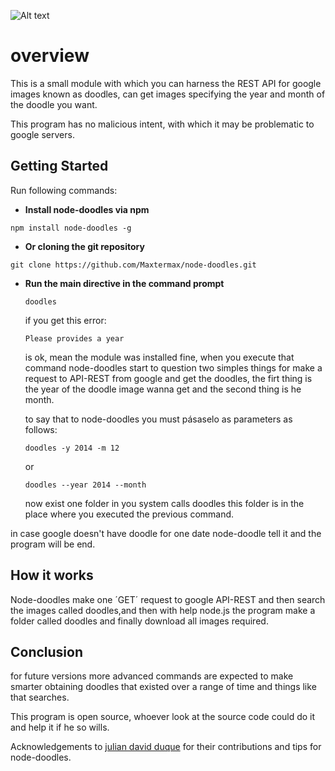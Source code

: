 ![Alt text]( http://lh5.ggpht.com/VJ551nPgKjFzhZ3Q9-ukMBJHhuQ-jSzj6ZC_WkmTsBD3vANXAevxTa0-JTnruWx4l3xTLjj8TTQJ4MgHPgYzf01zmhoO8CcUgR_LA3IehQ "doodle 2015")

overview
============
This is a small module with which you can harness the REST API for google images known as doodles, can get images specifying the year and month of the doodle you want.

This program has no malicious intent, with which it may be problematic to google servers.
 

## Getting Started
Run following commands:

* **Install node-doodles via npm** 
 

 `npm install node-doodles -g`
 
 
* **Or cloning the git repository** 
 

`git clone https://github.com/Maxtermax/node-doodles.git`

* **Run the main directive in the command prompt** 

  `doodles` 

   if you get this error:
   
   
   
  `Please provides a year`


   is ok, mean the module was installed fine, when you execute that command node-doodles start to question two simples things    for make a request to API-REST from google and get the doodles, the firt thing is the year of the doodle image wanna get     and the second thing is he month.
   
   to say that to node-doodles you must pásaselo as parameters as follows:


   `doodles -y 2014 -m 12`

    or   

   `doodles --year 2014 --month`

  now exist one folder in you system calls doodles this folder is in the place where you executed the previous command.

in case google doesn't have doodle for one date node-doodle tell it and the program will be end.

## How it works
Node-doodles make one ´GET´ request to google API-REST and then search the images called doodles,and then with help node.js  the program make a folder called doodles and finally download all images required. 

## Conclusion
for future versions more advanced commands are expected to make smarter obtaining doodles that existed over a range of time and things like that searches.

This program is open source, whoever look at the source code could do it and help it if he so wills.

Acknowledgements to [julian david duque](https://github.com/julianduque "julian david duque")  for their contributions and tips for node-doodles.


